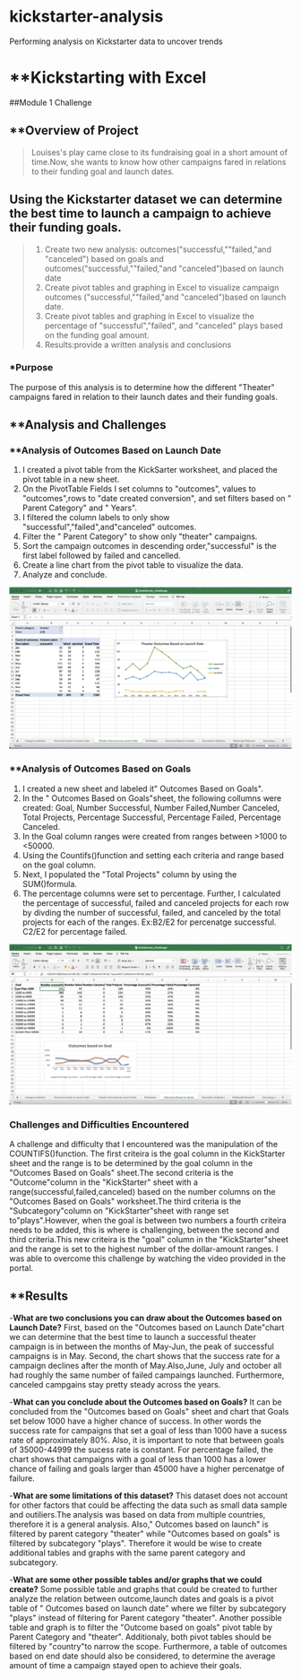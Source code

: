 # kickstarter-analysis
Performing analysis on Kickstarter data to uncover trends

# **Kickstarting with Excel
##Module 1 Challenge

## **Overview of Project
>Louises's play came close to its fundraising goal in a short amount of time.Now, she wants to know how other campaigns fared in relations to their funding goal and launch dates. 

## Using the Kickstarter dataset we can determine the best time to launch a campaign to achieve their funding goals.
>1. Create two new analysis: outcomes("successful,""failed,"and "canceled") based on goals and outcomes("successful,""failed,"and "canceled")based on launch date
>2. Create pivot tables and graphing in Excel to visualize campaign outcomes ("successful,""failed,"and "canceled")based on launch date.
>3. Create pivot tables and graphing in Excel to visualize the percentage of "successful","failed", and "canceled" plays based on the funding goal amount.
>4. Results:provide a written analysis and conclusions

### *Purpose
The purpose of this analysis is to determine how the different "Theater" campaigns fared in relation to their launch dates and their funding goals.


## **Analysis and Challenges

### **Analysis of Outcomes Based on Launch Date

1. I created a pivot table from the KickSarter worksheet, and placed the pivot table in a new sheet.
2. On the PivotTable Fields I set columns to "outcomes", values to "outcomes",rows to "date created conversion", and set filters based on " Parent Category" and " Years".
3. I filtered the column labels to only show "successful","failed",and"canceled" outcomes.
4. Filter the " Parent Category" to show only "theater" campaigns.
5. Sort the campaign outcomes in descending order,"successful" is the first label followed by failed and cancelled.
6. Create a line chart from the pivot table to visualize the data.
7. Analyze and conclude.

![](Theater_Outcomes_Launch_Screenshot.png)

### **Analysis of Outcomes Based on Goals

1. I created a new sheet and labeled it" Outcomes Based on Goals".
2. In the " Outcomes Based on Goals"sheet, the following collumns were created: Goal, Number Successful, Number Failed,Number Canceled, Total Projects, Percentage Successful, Percentage Failed, Percentage Canceled.
3. In the Goal column ranges were created from ranges between >1000 to <50000.
4. Using the Countifs()function and setting each criteria and range based on the goal column.
5. Next, I populated the "Total Projects" column by using the SUM()formula.
6. The percentage columns were set to percentage. Further, I calculated the percentage of successful, failed and canceled projects for each row by divding the number of successful, failed, and canceled by the total projects for each of the ranges. Ex:B2/E2 for percenatge successful. C2/E2 for percentage failed.

![](Outcomes_Based_Goals_Screenshot.png)


### Challenges and Difficulties Encountered

A challenge and difficulty that I encountered was the manipulation of the COUNTIFS()function. The first criteira is the goal column in the KickStarter sheet and the range is to be determined by the goal column in the "Outcomes Based on Goals" sheet.The second criteria is the "Outcome"column in the "KickStarter" sheet with a range(successful,failed,canceled) based on the number columns on the "Outcomes Based on Goals" worksheet.The third criteria is the "Subcategory"column on "KickStarter"sheet with range set to"plays".However, when the goal is between two numbers a fourth criteira needs to be added, this is where is challenging, between the second and third criteria.This new criteira is the "goal" column in the "KickStarter"sheet and the range is set to the highest number of the dollar-amount ranges. I was able to overcome this challenge by watching the video provided in the portal.

## **Results

-**What are two conclusions you can draw about the Outcomes based on Launch Date?** First, based on the "Outcomes based on Launch Date"chart we can determine that the best time to launch a successful theater campaign is in between the months of May-Jun, the peak of successful campaigns is in May. Second, the chart shows that the success rate for a campaign declines after the month of May.Also,June, July and october all had roughly the same number of failed campaings launched. Furthermore, canceled campgains stay pretty steady across the years.

-**What can you conclude about the Outcomes based on Goals?** It can be concluded from the "Outcomes based on Goals" sheet and chart that Goals set below 1000 have a higher chance of success. In other words the success rate for campaigns that set a goal of less than 1000 have a sucess rate of approximately 80%. Also, it is important to note that between goals of 35000-44999 the sucess rate is constant. For percentage failed, the chart shows that campaigns with a goal of less than 1000 has a lower chance of failing and goals larger than 45000 have a higher percenatge of failure.

-**What are some limitations of this dataset?**
This dataset does not account for other factors that could be affecting the data such as small data sample and outiliers.The analysis was based on data from multiple countries, therefore it is a general analysis. Also," Outcomes based on launch" is filtered by parent category "theater" while "Outcomes based on goals" is filtered by subcategory "plays". Therefore it would be wise to create additional tables and graphs with the same parent category and subcategory.

-**What are some other possible tables and/or graphs that we could create?**
Some possible table and graphs that could be created to further analyze the relation between outcome,launch dates and goals is a pivot table of " Outcomes based on launch date" where we filter by subcategory "plays" instead of filtering for Parent category "theater". Another possible table and graph is to filter the "Outcome based on goals" pivot table by Parent Category and "theater". Additionaly, both pivot tables should be filtered by "country"to narrow the scope. Furthermore, a table of outcomes based on end date should also be considered, to determine the average amount of time a campaign stayed open to achieve their goals.

